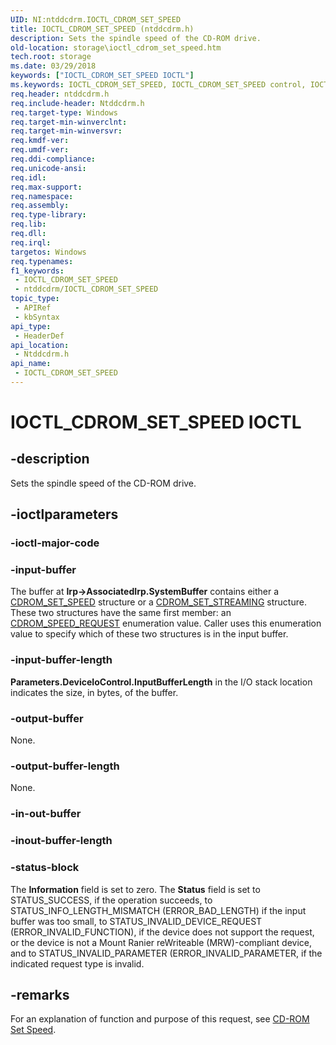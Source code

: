 ```yaml
---
UID: NI:ntddcdrm.IOCTL_CDROM_SET_SPEED
title: IOCTL_CDROM_SET_SPEED (ntddcdrm.h)
description: Sets the spindle speed of the CD-ROM drive.
old-location: storage\ioctl_cdrom_set_speed.htm
tech.root: storage
ms.date: 03/29/2018
keywords: ["IOCTL_CDROM_SET_SPEED IOCTL"]
ms.keywords: IOCTL_CDROM_SET_SPEED, IOCTL_CDROM_SET_SPEED control, IOCTL_CDROM_SET_SPEED control code [Storage Devices], k307_df26ae09-2af1-4290-812a-b0f279112d97.xml, ntddcdrm/IOCTL_CDROM_SET_SPEED, storage.ioctl_cdrom_set_speed
req.header: ntddcdrm.h
req.include-header: Ntddcdrm.h
req.target-type: Windows
req.target-min-winverclnt: 
req.target-min-winversvr: 
req.kmdf-ver: 
req.umdf-ver: 
req.ddi-compliance: 
req.unicode-ansi: 
req.idl: 
req.max-support: 
req.namespace: 
req.assembly: 
req.type-library: 
req.lib: 
req.dll: 
req.irql: 
targetos: Windows
req.typenames: 
f1_keywords:
 - IOCTL_CDROM_SET_SPEED
 - ntddcdrm/IOCTL_CDROM_SET_SPEED
topic_type:
 - APIRef
 - kbSyntax
api_type:
 - HeaderDef
api_location:
 - Ntddcdrm.h
api_name:
 - IOCTL_CDROM_SET_SPEED
---
```


# IOCTL_CDROM_SET_SPEED IOCTL


## -description

Sets the spindle speed of the CD-ROM drive.

## -ioctlparameters

### -ioctl-major-code

### -input-buffer

The buffer at <b>Irp->AssociatedIrp.SystemBuffer</b> contains either a <a href="/windows-hardware/drivers/ddi/ntddcdrm/ns-ntddcdrm-_cdrom_set_speed">CDROM_SET_SPEED</a> structure or a <a href="/windows-hardware/drivers/ddi/ntddcdrm/ns-ntddcdrm-_cdrom_set_streaming">CDROM_SET_STREAMING</a> structure. These two structures have the same first member: an <a href="/windows-hardware/drivers/ddi/ntddcdrm/ne-ntddcdrm-_cdrom_speed_request">CDROM_SPEED_REQUEST</a> enumeration value. Caller uses this enumeration value to specify which of these two structures is in the input buffer.

### -input-buffer-length

<b>Parameters.DeviceIoControl.InputBufferLength</b> in the I/O stack location indicates the size, in bytes, of the buffer.

### -output-buffer

None.

### -output-buffer-length

None.

### -in-out-buffer

### -inout-buffer-length

### -status-block

The <b>Information</b> field is set to zero. The <b>Status</b> field is set to STATUS_SUCCESS, if the operation succeeds, to STATUS_INFO_LENGTH_MISMATCH (ERROR_BAD_LENGTH) if the input buffer was too small, to STATUS_INVALID_DEVICE_REQUEST (ERROR_INVALID_FUNCTION), if the device does not support the request, or the device is not a Mount Ranier reWriteable (MRW)-compliant device, and to STATUS_INVALID_PARAMETER (ERROR_INVALID_PARAMETER, if the indicated request type is invalid.

## -remarks

For an explanation of function and purpose of this request, see <a href="/windows-hardware/drivers/storage/cd-rom-set-speed">CD-ROM Set Speed</a>.
